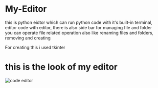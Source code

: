 # My-Editor
this is python eidtor which can run python code with it's built-in terminal, editor code with editor, there is also side bar for managing file and folder you can operate file related operation also like renaming files and folders, removing and creating 

For creating this i used tkinter 

# this is the look of my editor


![code editor](https://github.com/user-attachments/assets/c0440653-d3dd-4479-a2c5-a45645940df4)
